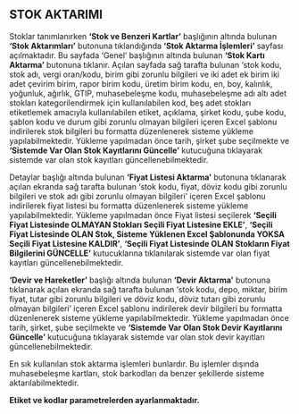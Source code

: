
## STOK AKTARIMI

Stoklar tanımlanırken **‘Stok ve Benzeri Kartlar’** başlığının altında bulunan **‘Stok Aktarımları’** butonuna tıklandığında **‘Stok Aktarma İşlemleri’** sayfası açılmaktadır. Bu sayfada ‘Genel’ başlığının altında bulunan **‘Stok Kartı Aktarma’** butonuna tıklanır. Açılan sayfada sağ tarafta bulunan ‘stok kodu, stok adı, vergi oran/kodu, birim gibi zorunlu bilgileri ve iki adet ek birim iki adet çevirim birim, rapor birim kodu, üretim birim kodu, en, boy, kalınlık, yoğunluk, ağırlık, GTIP, muhasebeleşme kodu, muhasebeleşme adı altı adet stokları kategorilendirmek için kullanılabilen kod, beş adet stokları etiketlemek amacıyla kullanılabilen etiket, açıklama, şirket kodu, şube kodu, şablon kodu ve durum gibi zorunlu olmayan bilgileri içeren Excel şablonu indirilerek stok bilgileri bu formatta düzenlenerek sisteme yükleme yapılabilmektedir. Yükleme yapılmadan önce tarih, şirket şube seçilmekte ve **‘Sistemde Var Olan Stok Kayıtlarını Güncelle’** kutucuğuna tıklayarak sistemde var olan stok kayıtları güncellenebilmektedir. 

Detaylar başlığı altında bulunan **‘Fiyat Listesi Aktarma’** butonuna tıklanarak açılan ekranda sağ tarafta bulunan ‘stok kodu, fiyat, döviz kodu gibi zorunlu bilgileri ve stok adı gibi zorunlu olmayan bilgileri’ içeren Excel şablonu indirilerek fiyat listesi bu formatta düzenlenerek sisteme yükleme yapılabilmektedir. Yükleme yapılmadan önce Fiyat listesi seçilerek **‘Seçili Fiyat Listesinde OLMAYAN Stokları Seçili Fiyat Listesine EKLE’**, **‘Seçili Fiyat Listesinde OLAN Stok, Sisteme Yüklenen Excel Şablonunda YOKSA Seçili Fiyat Listesine KALDIR’**, **‘Seçili Fiyat Listesinde OLAN Stokların Fiyat Bilgilerini GÜNCELLE’** kutucuklarına tıklanılarak sistemde var olan fiyat kayıtları güncellenebilmektedir.

**‘Devir ve Hareketler’** başlığı altında bulunan **‘Devir Aktarma’** butonuna tıklanarak açılan ekranda sağ tarafta bulunan ‘stok kodu, depo, miktar, birim fiyat, tutar gibi zorunlu bilgileri ve döviz kodu, döviz tutarı gibi zorunlu olmayan bilgileri’ içeren Excel şablonu indirilerek devir bilgileri bu formatta düzenlenerek sisteme yükleme yapılabilmektedir. Yükleme yapılmadan önce tarih, şirket, şube seçilmekte ve **‘Sistemde Var Olan Stok Devir Kayıtlarını Güncelle’** kutucuğuna tıklayarak sistemde var olan stok devir kayıtları güncellenebilmektedir. 

En sık kullanılan stok aktarma işlemleri bunlardır. Bu işlemler dışında muhasebeleşme kartları, stok barkodları da benzer şekillerde sisteme aktarılabilmektedir. 

**Etiket ve kodlar parametrelerden ayarlanmaktadır.**